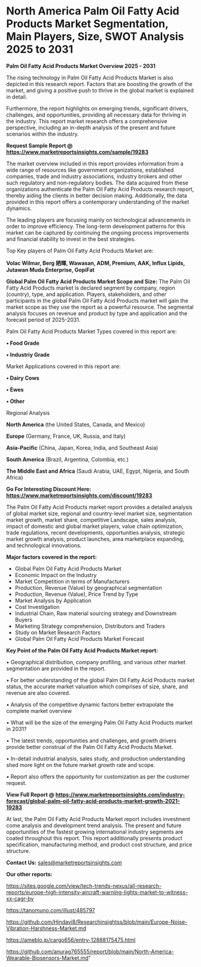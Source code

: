 # North America Palm Oil Fatty Acid Products Market Segmentation, Main Players, Size, SWOT Analysis 2025 to 2031

<Strong> Palm Oil Fatty Acid Products Market Overview 2025 - 2031</strong>

The rising technology in Palm Oil Fatty Acid Products Market is also depicted in this research report. Factors that are boosting the growth of the market, and giving a positive push to thrive in the global market is explained in detail.

Furthermore, the report highlights on emerging trends, significant drivers, challenges, and opportunities, providing all necessary data for thriving in the industry. This report market research offers a comprehensive perspective, including an in-depth analysis of the present and future scenarios within the industry.

<strong>Request Sample Report @ <a href=https://www.marketreportsinsights.com/sample/19283>https://www.marketreportsinsights.com/sample/19283</a></strong>

The market overview included in this report provides information from a wide range of resources like government organizations, established companies, trade and industry associations, industry brokers and other such regulatory and non-regulatory bodies. The data acquired from these organizations authenticate the Palm Oil Fatty Acid Products research report, thereby aiding the clients in better decision making. Additionally, the data provided in this report offers a contemporary understanding of the market dynamics.

The leading players are focusing mainly on technological advancements in order to improve efficiency. The long-term development patterns for this market can be captured by continuing the ongoing process improvements and financial stability to invest in the best strategies.

Top Key players of Palm Oil Fatty Acid Products Market are:

<strong>Volac Wilmar, Berg 䧈暉, Wawasan, ADM, Premium, AAK, Influx Lipids, Jutawan Muda Enterprise, GopiFat</strong>

<strong><b>Global Palm Oil Fatty Acid Products Market Scope and Size:</b></strong>
The Palm Oil Fatty Acid Products market is declared segment by company, region (country), type, and application. Players, stakeholders, and other participants in the global Palm Oil Fatty Acid Products market will gain the market scope as they use the report as a powerful resource. The segmental analysis focuses on revenue and product by type and application and the forecast period of 2025-2031.

Palm Oil Fatty Acid Products Market Types covered in this report are:

<strong>• Food Grade

• Industriy Grade</strong>

Market Applications covered in this report are:

<strong>• Dairy Cows

• Ewes

• Other</strong> 

Regional Analysis

<strong>North America</strong> (the United States, Canada, and Mexico)

<strong>Europe</strong> (Germany, France, UK, Russia, and Italy)

<strong>Asia-Pacific</strong> (China, Japan, Korea, India, and Southeast Asia)

<strong>South America</strong> (Brazil, Argentina, Colombia, etc.)

<strong>The Middle East and Africa</strong> (Saudi Arabia, UAE, Egypt, Nigeria, and South Africa)

<strong>Go For Interesting Discount Here: <a href=https://www.marketreportsinsights.com/discount/19283>https://www.marketreportsinsights.com/discount/19283</a></strong>

The Palm Oil Fatty Acid Products market report provides a detailed analysis of global market size, regional and country-level market size, segmentation market growth, market share, competitive Landscape, sales analysis, impact of domestic and global market players, value chain optimization, trade regulations, recent developments, opportunities analysis, strategic market growth analysis, product launches, area marketplace expanding, and technological innovations.

<strong><b>Major factors covered in the report:</b></strong>
<ul>
  <li>Global Palm Oil Fatty Acid Products Market </li>
  <li>Economic Impact on the Industry</li>
  <li>Market Competition in terms of Manufacturers</li>
  <li>Production, Revenue (Value) by geographical segmentation</li>
  <li>Production, Revenue (Value), Price Trend by Type</li>
  <li>Market Analysis by Application</li>
  <li>Cost Investigation</li>
  <li>Industrial Chain, Raw material sourcing strategy and Downstream Buyers</li>
  <li>Marketing Strategy comprehension, Distributors and Traders</li>
  <li>Study on Market Research Factors</li>
  <li>Global Palm Oil Fatty Acid Products Market Forecast</li>
</ul>

<strong><b>Key Point of the Palm Oil Fatty Acid Products Market report:</b></strong>

• Geographical distribution, company profiling, and various other market segmentation are provided in the report.

• For better understanding of the global Palm Oil Fatty Acid Products market status, the accurate market valuation which comprises of size, share, and revenue are also covered.

• Analysis of the competitive dynamic factors better extrapolate the complete market overview

• What will be the size of the emerging Palm Oil Fatty Acid Products market in 2031?

• The latest trends, opportunities and challenges, and growth drivers provide better construal of the Palm Oil Fatty Acid Products Market.

• In-detail industrial analysis, sales study, and production understanding shed more light on the future market growth rate and scope.

• Report also offers the opportunity for customization as per the customer request.

<strong><b>View Full Report @ <a href=https://www.marketreportsinsights.com/industry-forecast/global-palm-oil-fatty-acid-products-market-growth-2021-19283>https://www.marketreportsinsights.com/industry-forecast/global-palm-oil-fatty-acid-products-market-growth-2021-19283</a></b></strong>


At last, the Palm Oil Fatty Acid Products Market report includes investment come analysis and development trend analysis. The present and future opportunities of the fastest growing international industry segments are coated throughout this report. This report additionally presents product specification, manufacturing method, and product cost structure, and price structure.

<strong>Contact Us:</strong>
sales@marketreportsinsights.com

<strong>Our other reports:</strong>

<a href=https://sites.google.com/view/tech-trends-nexus/all-research-reports/europe-high-intensity-aircraft-warning-lights-market-to-witness-xx-cagr-by>https://sites.google.com/view/tech-trends-nexus/all-research-reports/europe-high-intensity-aircraft-warning-lights-market-to-witness-xx-cagr-by</a>

<a href=https://tanomuno.com/illust/485797>https://tanomuno.com/illust/485797</a>

<a href=https://github.com/Hindavi8/Researchinsightss/blob/main/Europe-Noise-Vibration-Harshness-Market.md>https://github.com/Hindavi8/Researchinsightss/blob/main/Europe-Noise-Vibration-Harshness-Market.md</a>

<a href=https://ameblo.jp/cargo656/entry-12888175475.html>https://ameblo.jp/cargo656/entry-12888175475.html</a>

<a href=https://github.com/anurag765555/report/blob/main/North-America-Wearable-Biosensors-Market.md>https://github.com/anurag765555/report/blob/main/North-America-Wearable-Biosensors-Market.md</a>"
